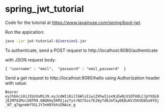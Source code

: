 # spring_jwt_tutorial

Code for the tutorial at https://www.javainuse.com/spring/boot-jwt. 

Run the appication: 

```bash
java -jar jwt-tutorial-${version}.jar
```


To authenticate, send a POST request to  http://localhost:8080/authenticate

with JSON request body: 

`{
    "username" : "emil", 
    "password" : "emil_password" 
}`




Send a get request to http://localhost:8080/hello using Authorization header with value: 

`Bearer eyJhbGciOiJIUzUxMiJ9.eyJzdWIiOiJlbWlsIiwiZXhwIjoxNjEwNjU1OTU0LCJpYXQiOjE2MTA2Mzc5NTR9.6BQ6Hy5KM2jazfytrNIf5oifE28yTd6JmTayDEQuKVJSKVD85a9YOj_N7_q7qpnmbf5SLJY3nH8YkhiENAie_g`
